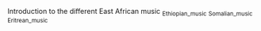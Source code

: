 Introduction to the different East African music
<sub>Ethiopian_music</sub>
<sub>Somalian_music</sub>
<sub>Eritrean_music</sub>
